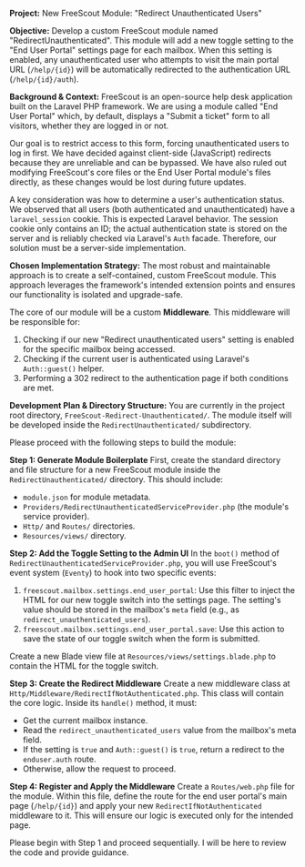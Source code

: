 **Project:** New FreeScout Module: "Redirect Unauthenticated Users"

**Objective:**
Develop a custom FreeScout module named "RedirectUnauthenticated". This module will add a new toggle setting to the "End User Portal" settings page for each mailbox. When this setting is enabled, any unauthenticated user who attempts to visit the main portal URL (`/help/{id}`) will be automatically redirected to the authentication URL (`/help/{id}/auth`).

**Background & Context:**
FreeScout is an open-source help desk application built on the Laravel PHP framework. We are using a module called "End User Portal" which, by default, displays a "Submit a ticket" form to all visitors, whether they are logged in or not.

Our goal is to restrict access to this form, forcing unauthenticated users to log in first. We have decided against client-side (JavaScript) redirects because they are unreliable and can be bypassed. We have also ruled out modifying FreeScout's core files or the End User Portal module's files directly, as these changes would be lost during future updates.

A key consideration was how to determine a user's authentication status. We observed that all users (both authenticated and unauthenticated) have a `laravel_session` cookie. This is expected Laravel behavior. The session cookie only contains an ID; the actual authentication state is stored on the server and is reliably checked via Laravel's `Auth` facade. Therefore, our solution must be a server-side implementation.

**Chosen Implementation Strategy:**
The most robust and maintainable approach is to create a self-contained, custom FreeScout module. This approach leverages the framework's intended extension points and ensures our functionality is isolated and upgrade-safe.

The core of our module will be a custom **Middleware**. This middleware will be responsible for:

1.  Checking if our new "Redirect unauthenticated users" setting is enabled for the specific mailbox being accessed.
2.  Checking if the current user is authenticated using Laravel's `Auth::guest()` helper.
3.  Performing a 302 redirect to the authentication page if both conditions are met.

**Development Plan & Directory Structure:**
You are currently in the project root directory, `FreeScout-Redirect-Unauthenticated/`. The module itself will be developed inside the `RedirectUnauthenticated/` subdirectory.

Please proceed with the following steps to build the module:

**Step 1: Generate Module Boilerplate**
First, create the standard directory and file structure for a new FreeScout module inside the `RedirectUnauthenticated/` directory. This should include:

- `module.json` for module metadata.
- `Providers/RedirectUnauthenticatedServiceProvider.php` (the module's service provider).
- `Http/` and `Routes/` directories.
- `Resources/views/` directory.

**Step 2: Add the Toggle Setting to the Admin UI**
In the `boot()` method of `RedirectUnauthenticatedServiceProvider.php`, you will use FreeScout's event system (`Eventy`) to hook into two specific events:

1.  `freescout.mailbox.settings.end_user_portal`: Use this filter to inject the HTML for our new toggle switch into the settings page. The setting's value should be stored in the mailbox's `meta` field (e.g., as `redirect_unauthenticated_users`).
2.  `freescout.mailbox.settings.end_user_portal.save`: Use this action to save the state of our toggle switch when the form is submitted.

Create a new Blade view file at `Resources/views/settings.blade.php` to contain the HTML for the toggle switch.

**Step 3: Create the Redirect Middleware**
Create a new middleware class at `Http/Middleware/RedirectIfNotAuthenticated.php`. This class will contain the core logic. Inside its `handle()` method, it must:

- Get the current mailbox instance.
- Read the `redirect_unauthenticated_users` value from the mailbox's meta field.
- If the setting is `true` and `Auth::guest()` is `true`, return a redirect to the `enduser.auth` route.
- Otherwise, allow the request to proceed.

**Step 4: Register and Apply the Middleware**
Create a `Routes/web.php` file for the module. Within this file, define the route for the end user portal's main page (`/help/{id}`) and apply your new `RedirectIfNotAuthenticated` middleware to it. This will ensure our logic is executed only for the intended page.

Please begin with Step 1 and proceed sequentially. I will be here to review the code and provide guidance.
